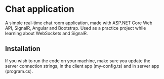 # Chat application

A simple real-time chat room application, made with ASP.NET Core Web API, SignalR, Angular and Bootstrap. Used as a practice project while learning about WebSockets and SignalR.

## Installation

If you wish to run the code on your machine, make sure you update the server connection strings, in the client app (my-config.ts) and in server app (program.cs).
